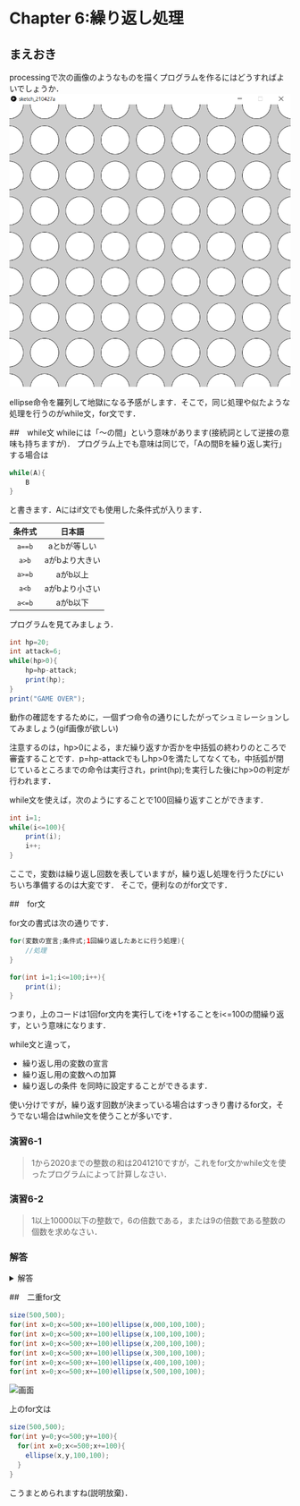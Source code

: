 # Chapter 6:繰り返し処理

## まえおき
processingで次の画像のようなものを描くプログラムを作るにはどうすればよいでしょうか．
![画面](img/fig6-1.png "画面")

ellipse命令を羅列して地獄になる予感がします．そこで，同じ処理や似たような処理を行うのがwhile文，for文です．

##　while文
whileには「～の間」という意味があります(接続詞として逆接の意味も持ちますが)．
プログラム上でも意味は同じで，「Aの間Bを繰り返し実行」する場合は

```java
while(A){
    B
}
```
と書きます．Aにはif文でも使用した条件式が入ります．

| 条件式 | 日本語 | 
| :-: | :-: |
| ```a==b```| aとbが等しい |
|```a>b```| aがbより大きい |
|```a>=b```| aがb以上 |
|```a<b```| aがbより小さい |
|```a<=b```| aがb以下 |

プログラムを見てみましょう．
```java
int hp=20;
int attack=6;
while(hp>0){
    hp=hp-attack;
    print(hp);
}
print("GAME OVER");
```

動作の確認をするために，一個ずつ命令の通りにしたがってシュミレーションしてみましょう(gif画像が欲しい)

注意するのは，hp>0による，まだ繰り返すか否かを中括弧の終わりのところで審査することです．p=hp-attackでもしhp>0を満たしてなくても，中括弧が閉じているところまでの命令は実行され，print(hp);を実行した後にhp>0の判定が行われます．

while文を使えば，次のようにすることで100回繰り返すことができます．

```java
int i=1;
while(i<=100){
    print(i);
    i++;
}
```

ここで，変数iは繰り返し回数を表していますが，繰り返し処理を行うたびにいちいち準備するのは大変です．
そこで，便利なのがfor文です．

##　for文

for文の書式は次の通りです．

```java
for(変数の宣言;条件式;1回繰り返したあとに行う処理){
    //処理
}
```

```java
for(int i=1;i<=100;i++){
    print(i);
}
```

つまり，上のコードは1回for文内を実行してiを+1することをi<=100の間繰り返す，という意味になります．

while文と違って，
- 繰り返し用の変数の宣言
- 繰り返し用の変数への加算
- 繰り返しの条件
を同時に設定することができるます．



使い分けですが，繰り返す回数が決まっている場合はすっきり書けるfor文，そうでない場合はwhile文を使うことが多いです．

### 演習6-1
>1から2020までの整数の和は2041210ですが，これをfor文かwhile文を使ったプログラムによって計算しなさい．


### 演習6-2
> 1以上10000以下の整数で，6の倍数である，または9の倍数である整数の個数を求めなさい．

### 解答
<details><summary>解答</summary><div>
演習6-1:

```java
int sum=0;
for(int i=1;i<=2020;i++)sum+=i;
print(sum);
```

演習6-2:2222
```java
int cnt=0;
for(int i=1;i<=10000;i++)if(i%6==0||i%9==0)cnt++;
print(cnt);
```
これは，10000/6+10000/9-10000/18と等しいです．

</div></details>

##　二重for文

```java
size(500,500);
for(int x=0;x<=500;x+=100)ellipse(x,000,100,100);
for(int x=0;x<=500;x+=100)ellipse(x,100,100,100);
for(int x=0;x<=500;x+=100)ellipse(x,200,100,100);
for(int x=0;x<=500;x+=100)ellipse(x,300,100,100);
for(int x=0;x<=500;x+=100)ellipse(x,400,100,100);
for(int x=0;x<=500;x+=100)ellipse(x,500,100,100);
```
![画面](img/fig6-2.png "画面")

上のfor文は
```java
size(500,500);
for(int y=0;y<=500;y+=100){
  for(int x=0;x<=500;x+=100){
    ellipse(x,y,100,100);
  }
}
```

こうまとめられますね(説明放棄)．
